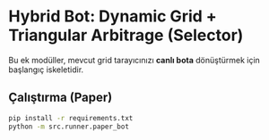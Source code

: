 # Hybrid Bot: Dynamic Grid + Triangular Arbitrage (Selector)
Bu ek modüller, mevcut grid tarayıcınızı **canlı bota** dönüştürmek için başlangıç iskeletidir.

## Çalıştırma (Paper)
```bash
pip install -r requirements.txt
python -m src.runner.paper_bot
```
